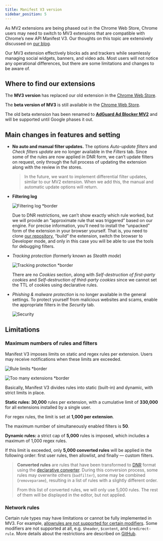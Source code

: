 ```yaml
---
title: Manifest V3 version
sidebar_position: 5
---
```


As MV2 extensions are being phased out in the Chrome Web Store, Chrome users may need to switch to MV3 extensions that are compatible with Chrome’s new API Manifest V3. Our thoughts on this topic are extensively discussed on [our blog](https://adguard.com/en/blog/tag/manifest-v3.html).

Our MV3 extension effectively blocks ads and trackers while seamlessly managing social widgets, banners, and video ads. Most users will not notice any operational differences, but there are some limitations and changes to be aware of.

## Where to find our extensions

The **MV3 version** has replaced our old extension in the [Chrome Web Store](https://chromewebstore.google.com/detail/adguard-adblocker/bgnkhhnnamicmpeenaelnjfhikgbkllg).

The **beta version of MV3** is still available in the [Chrome Web Store](https://chromewebstore.google.com/detail/adguard-adblocker-mv3-exp/apjcbfpjihpedihablmalmbbhjpklbdf).

The old beta extension has been renamed to [**AdGuard Ad Blocker MV2**](https://chromewebstore.google.com/detail/adguard-adblocker-beta/gfggjaccafhcbfogfkogggoepomehbjl) and will be supported until Google phases it out.

## Main changes in features and setting

- **No auto and manual filter updates.** The options *Auto-update filters* and *Check filters update* are no longer available in the *Filters* tab. Since some of the rules are now applied in DNR form, we can’t update filters on request, only through the full process of updating the extension along with the review in the stores.

  > In the future, we want to implement differential filter updates, similar to our MV2 extension. When we add this, the manual and automatic update options will return.

<!--- **Service worker functionality.** Chrome has implemented a workaround so that service worker doesn’t go to sleep. Why is this important?

   When the service worker is inactive, it affects the way rules are applied, with a few seconds of delay and glitches. The Chrome workaround helps with this problem, but it is not a foolproof solution. Chrome can always remove the workaround and the glitching will return. We are working on our own solution to reduce the glitching delay to a minimum, but it will still be more noticeable and slower than it was in MV2.
-->
- **Filtering log**

  ![Filtering log *border](https://cdn.adtidy.org/content/blog/new/log.png)

  Due to DNR restrictions, we can’t show exactly which rule worked, but we will provide an “approximate rule that was triggered” based on our engine. For precise information, you’ll need to install the “unpacked” form of the extension in your browser yourself. That is, you need to clone [our repository](https://github.com/AdguardTeam/AdguardBrowserExtension/tree/v5.0), “build” the extension, switch the browser to Developer mode, and only in this case you will be able to use the tools for debugging filters.

<!--- **Statistics**

  ![Statistics *mobile](https://cdn.adtidy.org/content/blog/new/stats.png)

  The new stats screen displays categorized URLs by company and requests sent. All data is handled on the client side, and we do not store any request information. We only show which request was sent to which company.
-->
- *Tracking protection* (formerly known as *Stealth mode*)

  ![Tracking protection *border](https://cdn.adtidy.org/content/blog/new/tracking_screen.png)

  There are no *Cookies* section, along with *Self-destruction of first-party cookies* and *Self-destruction of third-party cookies* since we cannot set the TTL of cookies using declarative rules.

- *Phishing & malware protection* is no longer available in the general settings. To protect yourself from malicious websites and scams, enable the appropriate filters in the *Security* tab.

  ![Security](https://cdn.adtidy.org/content/blog/new/security.png)

## Limitations

### Maximum numbers of rules and filters

Manifest V3 imposes limits on static and regex rules per extension. Users may receive notifications when these limits are exceeded.

![Rule limits *border](https://cdn.adtidy.org/content/blog/new/rulelimits.png)

![Too many extensions *border](https://cdn.adtidy.org/content/blog/new/other_extension.png)

Basically, Manifest V3 divides rules into static (built-in) and dynamic, with strict limits in place.

**Static rules:** **30,000** rules per extension, with a cumulative limit of **330,000** for all extensions installed by a single user.

For regex rules, the limit is set at **1,000 per extension**.

The maximum number of simultaneously enabled filters is **50**.

**Dynamic rules:** a strict cap of **5,000** rules is imposed, which includes a maximum of 1,000 regex rules.

  If this limit is exceeded, only **5,000 converted rules** will be applied in the following order: first user rules, then allowlist, and finally — custom filters.

> **Converted rules** are rules that have been transformed to [DNR](https://developer.chrome.com/docs/extensions/reference/api/declarativeNetRequest#build-rules) format using the [declarative converter](https://github.com/AdguardTeam/tsurlfilter/tree/master/packages/tsurlfilter/src/rules/declarative-converter). During this conversion process, some rules may overwrite others (`badfilter`), some may be combined (`removeparame`), resulting in a list of rules with a slightly different order.
>
> From this list of converted rules, we will only use 5,000 rules. The rest of them will be displayed in the editor, but not applied.

### Network rules

Certain rule types may have limitations or cannot be fully implemented in MV3. For example, [allowrules are not supported for certain modifiers](https://github.com/AdguardTeam/tsurlfilter/tree/master/packages/tsurlfilter/src/rules/declarative-converter#allowrules). Some modifiers are not supported at all, e.g. `$header`, `$content`, and `$redirect-rule`. More details about the restrictions are described on [GitHub](https://github.com/AdguardTeam/tsurlfilter/tree/master/packages/tsurlfilter/src/rules/declarative-converter#readme).
